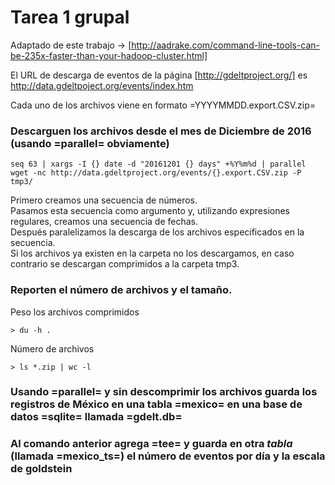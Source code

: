 # Tarea 1 grupal

Adaptado de este trabajo -> [http://aadrake.com/command-line-tools-can-be-235x-faster-than-your-hadoop-cluster.html]

El URL de descarga de eventos de la página [http://gdeltproject.org/] es
http://data.gdeltpoject.org/events/index.htm

Cada uno de los archivos viene en formato =YYYYMMDD.export.CSV.zip=

### Descarguen los archivos desde el mes de Diciembre de 2016 (usando =parallel= obviamente)

``` shell 
seq 63 | xargs -I {} date -d "20161201 {} days" +%Y%m%d | parallel wget -nc http://data.gdeltproject.org/events/{}.export.CSV.zip -P tmp3/

```
Primero creamos una secuencia de números.  
Pasamos esta secuencia como argumento y, utilizando expresiones regulares, creamos una secuencia de fechas.  
Después paralelizamos la descarga de los archivos especificados en la secuencia.  
Si los archivos ya existen en la carpeta no los descargamos, en caso contrario se descargan comprimidos a la carpeta tmp3.   


### Reporten el número de archivos y el tamaño.

Peso los archivos comprimidos 

``` shell
> du -h .
```

Número de archivos  

 ```shell 
> ls *.zip | wc -l
```
  
### Usando =parallel= y sin descomprimir los archivos guarda los registros de México en una tabla =mexico= en una base de datos =sqlite= llamada =gdelt.db=

### Al comando anterior agrega =tee= y guarda en otra *tabla* (llamada =mexico_ts=) el número de eventos por día y la escala de goldstein



